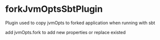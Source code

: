 # forkJvmOptsSbtPlugin
Plugin used to copy jvmOpts to forked application when running with sbt

add jvmOpts.fork to add new properties or replace existed 
